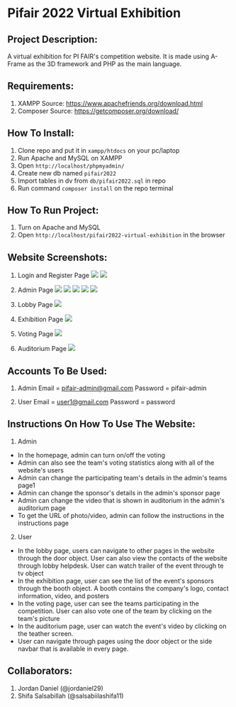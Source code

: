 # Pifair 2022 Virtual Exhibition

## Project Description:

A virtual exhibition for PI FAIR's competition website. It is made using A-Frame as the 3D framework and PHP as the main language.

## Requirements:

1. XAMPP
   Source: https://www.apachefriends.org/download.html
2. Composer
   Source: https://getcomposer.org/download/

## How To Install:

1. Clone repo and put it in `xampp/htdocs` on your pc/laptop
1. Run Apache and MySQL on XAMPP
1. Open `http://localhost/phpmyadmin/`
1. Create new db named `pifair2022`
1. Import tables in dv from `db/pifair2022.sql` in repo
1. Run command `composer install` on the repo terminal

## How To Run Project:

1. Turn on Apache and MySQL
2. Open `http://localhost/pifair2022-virtual-exhibition` in the browser

## Website Screenshots:

1. Login and Register Page
   ![](https://i.postimg.cc/rsp5CCDG/login.png)
   ![](https://i.postimg.cc/N0wTPwyj/register.png)

2. Admin Page
   ![](https://i.postimg.cc/HYvnrgp8/page1.png)
   ![](https://i.postimg.cc/bY2ydSC4/page2.png)
   ![](https://i.postimg.cc/DZR7B7ZC/page3.png)
   ![](https://i.postimg.cc/jd0sfqB2/page4.png)
   ![](https://i.postimg.cc/1t89G89n/page5.png)

3. Lobby Page
   ![](https://i.postimg.cc/Y0kMJb6g/lobby.png)

4. Exhibition Page
   ![](https://i.postimg.cc/RhR49KdY/Hall.png)

5. Voting Page
   ![](https://i.postimg.cc/xCV2ztF7/exhibition.png)

6. Auditorium Page
   ![](https://i.postimg.cc/3x949DHn/auditorium.png)

## Accounts To Be Used:

1. Admin
   Email = pifair-admin@gmail.com
   Password = pifair-admin

2. User
   Email = user1@gmail.com
   Password = password

## Instructions On How To Use The Website:

1. Admin

- In the homepage, admin can turn on/off the voting
- Admin can also see the team's voting statistics along with all of the website's users
- Admin can change the participating team's details in the admin's teams page1
- Admin can change the sponsor's details in the admin's sponsor page
- Admin can change the video that is shown in auditorium in the admin's auditorium page
- To get the URL of photo/video, admin can follow the instructions in the instructions page

2. User

- In the lobby page, users can navigate to other pages in the website through the door object. User can also view the contacts of the website through lobby helpdesk. User can watch trailer of the event through te tv object
- In the exhibition page, user can see the list of the event's sponsors through the booth object. A booth contains the company's logo, contact information, video, and posters
- In the voting page, user can see the teams participating in the competition. User can also vote one of the team by clicking on the team's picture
- In the auditorium page, user can watch the event's video by clicking on the teather screen.
- User can navigate through pages using the door object or the side navbar that is available in every page.

## Collaborators:

1. Jordan Daniel (@jordaniel29)
2. Shifa Salsabillah (@salsabiilashifa11)
